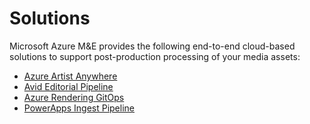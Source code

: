 # Solutions

Microsoft Azure M&E provides the following end-to-end cloud-based solutions to support  post-production processing of your media assets:

- [Azure Artist Anywhere](/Solutions/azure-artist-anywhere)
- [Avid Editorial Pipeline](/Solutions/avid-editorial-pipeline)
- [Azure Rendering GitOps](/Solutions/azure-rendering-gitops)
- [PowerApps Ingest Pipeline](/Solutions/powerapp)